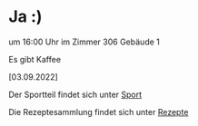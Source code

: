 
# Ja :)


um 16:00 Uhr im Zimmer 306 Gebäude 1

Es gibt Kaffee



<!---![image] Ein Bild vielleicht?als -->

[03.09.2022]


Der Sportteil findet sich unter [Sport](/sport.md)

Die Rezeptesammlung findet sich unter [Rezepte](/rezepte.md)




